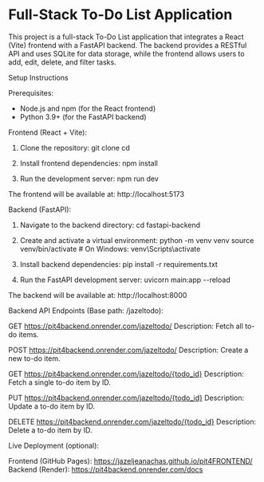 # Full-Stack To-Do List Application

This project is a full-stack To-Do List application that integrates a React (Vite) frontend with a FastAPI backend. The backend provides a RESTful API and uses SQLite for data storage, while the frontend allows users to add, edit, delete, and filter tasks.

Setup Instructions

Prerequisites:
- Node.js and npm (for the React frontend)
- Python 3.9+ (for the FastAPI backend)


Frontend (React + Vite):
1. Clone the repository:
git clone <repository-url>
cd <repository-folder>

2. Install frontend dependencies:
npm install

3. Run the development server:
npm run dev

The frontend will be available at: http://localhost:5173

Backend (FastAPI):
1. Navigate to the backend directory:
cd fastapi-backend

2. Create and activate a virtual environment:
python -m venv venv
source venv/bin/activate  # On Windows: venv\Scripts\activate

3. Install backend dependencies:
pip install -r requirements.txt

4. Run the FastAPI development server:
uvicorn main:app --reload

The backend will be available at: http://localhost:8000

Backend API Endpoints (Base path: /jazeltodo):

GET https://pit4backend.onrender.com/jazeltodo/
Description: Fetch all to-do items.

POST https://pit4backend.onrender.com/jazeltodo/
Description: Create a new to-do item.

GET https://pit4backend.onrender.com/jazeltodo/{todo_id}
Description: Fetch a single to-do item by ID.

PUT https://pit4backend.onrender.com/jazeltodo/{todo_id}
Description: Update a to-do item by ID.

DELETE https://pit4backend.onrender.com/jazeltodo/{todo_id}
Description: Delete a to-do item by ID.

Live Deployment (optional):

Frontend (GitHub Pages): https://jazeljeanachas.github.io/pit4FRONTEND/
Backend (Render): https://pit4backend.onrender.com/docs
